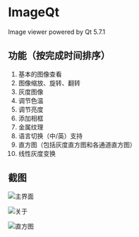 # ImageQt

Image viewer powered by Qt 5.7.1

## 功能（按完成时间排序）

1. 基本的图像查看
2. 图像缩放、旋转、翻转
3. 灰度图像
4. 调节色温
5. 调节亮度
6. 添加相框
7. 金属纹理
8. 语言切换（中/英）支持
9. 直方图（包括灰度直方图和各通道直方图）
10. 线性灰度变换

## 截图

![主界面](https://source.seahi.me/17-4-2/66467824-file_1491102266981_ca20.png)

![关于](https://source.seahi.me/17-4-2/17776145-file_1491102266717_14c1d.png)

![直方图](https://source.seahi.me/17-4-2/33392854-file_1491102267128_1e84.png)
